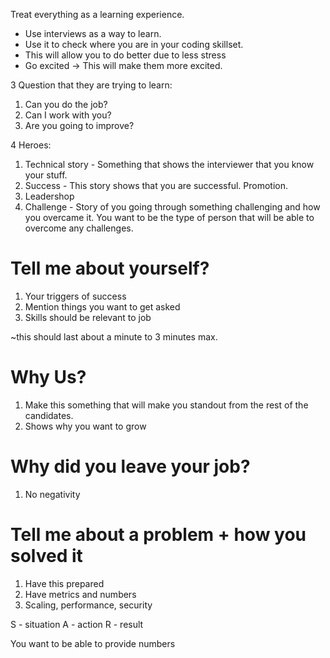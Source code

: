 Treat everything as a learning experience.
- Use interviews as a way to learn.
- Use it to check where you are in your coding skillset.
- This will allow you to do better due to less stress
- Go excited -> This will make them more excited.


3 Question that they are trying to learn:

1. Can you do the job?
2. Can I work with you?
3. Are you going to improve?

4 Heroes:

1. Technical story - Something that shows the interviewer that you know your stuff.
2. Success - This story shows that you are successful. Promotion.
3. Leadershop
4. Challenge - Story of you going through something challenging and how you overcame it. You want to be the type of person
that will be able to overcome any challenges.


# Tell me about yourself?

1. Your triggers of success
2. Mention things you want to get asked
3. Skills should be relevant to job

~this should last about a minute to 3 minutes max.

# Why Us?

1. Make this something that will make you standout from the rest of the candidates.
2. Shows why you want to grow

# Why did you leave your job?

1. No negativity

# Tell me about a problem + how you solved it

1. Have this prepared
2. Have metrics and numbers
3. Scaling, performance, security

S - situation
A - action
R - result

You want to be able to provide numbers 
